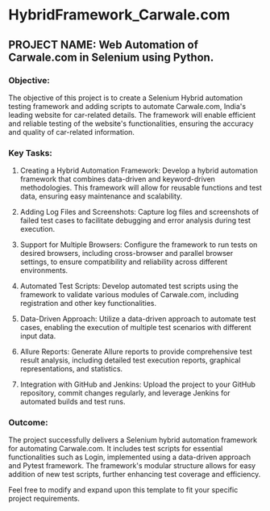 # HybridFramework_Carwale.com
## PROJECT NAME: Web Automation of Carwale.com in Selenium using Python.

### Objective: 
The objective of this project is to create a Selenium Hybrid automation testing framework and adding scripts to automate Carwale.com, India's leading website for car-related details. The framework will enable efficient and reliable testing of the website's functionalities, ensuring the accuracy and quality of car-related information.

### Key Tasks: 
1. Creating a Hybrid Automation Framework: Develop a hybrid automation framework that combines data-driven and keyword-driven methodologies. This framework will allow for reusable functions and test data, ensuring easy maintenance and scalability.

2. Adding Log Files and Screenshots: Capture log files and screenshots of failed test cases to facilitate debugging and error analysis during test execution.

3. Support for Multiple Browsers: Configure the framework to run tests on desired browsers, including cross-browser and parallel browser settings, to ensure compatibility and reliability across different environments.

4. Automated Test Scripts: Develop automated test scripts using the framework to validate various modules of Carwale.com, including registration and other key functionalities.

5. Data-Driven Approach: Utilize a data-driven approach to automate test cases, enabling the execution of multiple test scenarios with different input data.

6. Allure Reports: Generate Allure reports to provide comprehensive test result analysis, including detailed test execution reports, graphical representations, and statistics.

7. Integration with GitHub and Jenkins: Upload the project to your GitHub repository, commit changes regularly, and leverage Jenkins for automated builds and test runs.

### Outcome: 
The project successfully delivers a Selenium hybrid automation framework for automating Carwale.com. It includes test scripts for essential functionalities such as Login, implemented using a data-driven approach and Pytest framework. The framework's modular structure allows for easy addition of new test scripts, further enhancing test coverage and efficiency.

Feel free to modify and expand upon this template to fit your specific project requirements.
